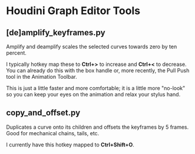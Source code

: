 
# Houdini Graph Editor Tools
## [de]amplify_keyframes.py 

Amplify and deamplify scales the selected curves towards zero by ten percent.

I typically hotkey map these to **Ctrl+>** to increase and **Ctrl+<** to decrease.
You can already do this with the box handle or, more recently, the Pull Push tool in the Animation Toolbar.

This is just a little faster and more comfortable; it is a little more "no-look" so you can keep your eyes on the animation and relax your stylus hand.

## copy_and_offset.py

Duplicates a curve onto its children and offsets the keyframes by 5 frames. Good for mechanical chains, tails, etc.

I currently have this hotkey mapped to **Ctrl+Shift+O**.
